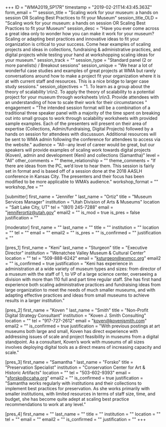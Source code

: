 +++
ID = "WMA2019_SP17R"
timestamp = "2019-02-21T14:43:45.363Z"
form_email = ""
session_title = "Scaling work for your museum: a hands on session OR Scaling Best Practices to fit your Museum"
session_title_OLD = "Scaling work for your museum: a hands on session OR Scaling Best Practices to fit your Museum"
session_desc = "Have you ever come across a great idea only to wonder how you can make it work for your museum? Scaling or adapting best practices and innovative ideas to fit your organization is critical to your success. Come hear examples of scaling projects and ideas in collections, fundraising & administrative practices, and digital projects while testing your hand at workshopping scaling ideas for your museum."
session_track = ""
session_type = "Standard panel (2 or more panelists) / Breakout sessions"
session_unique = "We hear a lot of wonderful case studies and examples of great projects at WMA but rarely conversations around how to make a project fit your organization where it is at with current staff and resources. This is a nice bridge to larger case study sessions."
session_objectives = "1.      To learn as a group about the theory of scalability \n\n2.      To apply the theory of scalability to a potential project for your museum  through worksheets \n\n3. Provide attendees with an understanding of how to scale their work for their circumstances "
engagement = "The intended session format will be a combination of a traditional three speaker panel with a majority of the time spent on breaking out into small groups to work through scalability worksheets with provided sample examples. Each of the presenters will present on their area of expertise (Collections, Admin/fundraising, Digital Projects) followed by a hands on session for attendees with discussuon. Additional resources will be sent to WMA admin following the conference for attendees to access via the website."
audience = "All--any level of career would be great, but our speakers will provide examples of scaling work towards digital projects (Koven), admin and development (Keni) and collections (Samantha)"
level = "All"
other_comments = ""
theme_relationship = ""
theme_comments = "If there are ideas from the PC, we’d love to hear them. This session is fairly set in format and is based off of a session done at the 2018 AASLH conference in Kansas City. The presenters and their focus has been modified to be more applicable to WMA’s audience."
workshop_format = ""
workshop_fee = ""

[submitter]
first_name = "Jennifer "
last_name = "Ortiz"
title = "Museum Services Manager"
institution = "Utah Division of Arts & Museums"
location = "Salt Lake City, UT"
tel = "(801) 245-7288"
email = "jenniferortiz@utah.gov"
email2 = ""
is_mod = true
is_pres = false
justification = ""

[moderator]
first_name = ""
last_name = ""
title = ""
institution = ""
location = ""
tel = ""
email = ""
email2 = ""
is_pres = ""
is_confirmed = ""
justification = ""

[pres_1]
first_name = "Keni"
last_name = "Sturgeon"
title = "Executive Director"
institution = "Wenatchee Valley Museum & Cultural Center"
location = ""
tel = "509-888-6242"
email = "ksturgeon@wvmcc.org"
email2 = ""
is_confirmed = true
justification = "Keni has experience in administration at a wide variety of museum types and sizes: from director of a museum with the staff of 1, to VP of a large science center, overseeing a division with more than 110 full and part time regular staff. She has first hand experience both scaling administrative practices and fundraising ideas from large organization to meet the needs of much smaller museums, and with adapting effective practices and ideas from small museums to achieve results in a larger institution."

[pres_2]
first_name = "Koven "
last_name = "Smith"
title = "Non-Profit Digital Strategy Consultant"
institution = "Koven J. Smith Consulting"
location = ""
tel = "917-727-2612"
email = "koven@kovenjsmith.com"
email2 = ""
is_confirmed = true
justification = "With previous postings at art museums both large and small, Koven has direct experience with addressing issues of scale and project feasibility in museums from a digital standpoint. As a consultant, Koven’s work with museums of all sizes involves deploying digital tools as a direct means of increasing capacity and scale."

[pres_3]
first_name = "Samantha "
last_name = "Forsko"
title = "Preservation Specialist"
institution = "Conservation Center for Art & Historic Artifacts"
location = ""
tel = "503-602-9393"
email = "sforsko@ccaha.org"
email2 = ""
is_confirmed = true
justification = "Samantha works regularly with institutions and their collections to implement best practices for preservation. As she works primarily with smaller institutions, with limited resources in terms of staff size, time, and budget, she has become quite adept at scaling best practice recommendations to work at any level."

[pres_4]
first_name = ""
last_name = ""
title = ""
institution = ""
location = ""
tel = ""
email = ""
email2 = ""
is_confirmed = ""
justification = ""
+++
